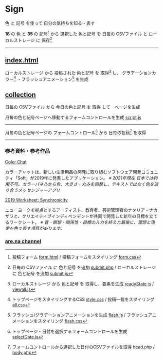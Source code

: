 # Sign
色 と 記号 を使って 自分の気持ちを知る・表す

**18** の 色 と **35** の 記号[^1] から 選択した
色と記号 を 日毎の CSVファイル と ローカルストレージ に 保存[^2]

[^1]: 投稿フォーム [form.html](form.html) / 投稿フォームをスタイリング [form.css](css/form.css)
[^2]: 日毎の CSVファイル に 色と記号 を追加  [submit.php](submit.php) / ローカルストレージ に 色と記号 を追加 [submit.js](js/submit.js)

---

## [index.html](index.html)
ローカルストレージ から 投稿された 色と記号 を 取得[^3] し、
グラデーションカラー[^4] ・フラッシュアニメーション[^5] を生成

[^3]: ローカルストレージ から 色と記号 を 取得し、要素を生成 [readyState.js](js/readyState.js) / [viewall.js](js/viewall.js)
[^4]: トップページをスタイリングするCSS [style.css](css/style.css) / 投稿一覧をスタイリング [all.css](css/all.css)
[^5]: フラッシュ/グラデーションアニメーションを生成 [flash.js](js/flash.js) / フラッシュアニメーションをスタイリング [flash.css](css/flash.css)


## [collection](collection/index.php)
日毎の CSVファイル から 今日の色と記号 を 取得 して　ページを生成

月毎の色と記号ページへ移動するフォームコントロールを生成 [script.js](collection/script.js)

***

月毎の色と記号ページの フォームコントロール[^6] から 日毎の投稿[^7] を取得

[^6]: トップページ・日付を選択するフォームコントロールを生成 [selectDate.js](js/selectDate.js)
[^7]: フォームコントロールから選択した日付のCSVファイルを取得 [head.php](collection/head.php) / [body.php](collection/body.php)

***

### 参考資料・参考作品

[Color Chat](https://colorchat.soft.works/)

カラーチャットは、新しい生活用品の開発に取り組むソフトウェア開発コミュニティ「Soft」が2019年に発表したアプリケーション。
*※ 2021年現在 日本では利用不可。カラーパネルから色、大きさ・丸みを調整し、テキストではなく色を送り合うメッセンジャーアプリ*


[2019 Worksheet: Synchronicity](https://thecreativeindependent.com/essays/synchronicity-worksheet/)

ニューヨークを拠点とするアーティスト、教育者、芸術管理者のナタリア・ナカザワと、クリエイティブインディペンデントが共同で開発した新年の目標を立てるワークシート。
*※ 音・瞑想・関係性・目標の入力を終えた最後に、理想と現実を色で表す項目があります。*


### [are.na channel](https://www.are.na/cc-group/sign-colors-and-symbols)
